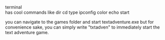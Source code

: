 terminal  
has cool commands like dir cd type ipconfig color echo start

you can navigate to the games folder and start textadventure.exe
but for convenience sake, you can simply write "txtadven" to immediately start the text adventure game.
